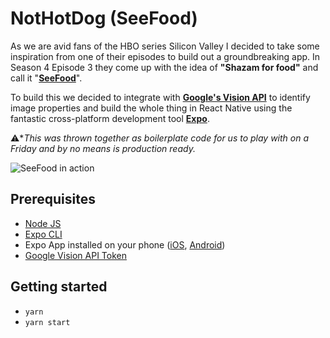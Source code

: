 # NotHotDog (SeeFood)

As we are avid fans of the HBO series Silicon Valley I decided to take some inspiration from one of their episodes to build out a groundbreaking app. In Season 4 Episode 3 they come up with the idea of **"Shazam for food"** and call it "**[SeeFood](https://www.youtube.com/watch?time_continue=2&v=LDQcgkDn0yU)**".

To build this we decided to integrate with **[Google's Vision API](https://cloud.google.com/vision/docs/labels)** to identify image properties and build the whole thing in React Native using the fantastic cross-platform development tool **[Expo](https://expo.io/)**.

:warning:**This was thrown together as boilerplate code for us to play with on a Friday and by no means is production ready.*


![SeeFood in action](https://github.com/GearoidCollins/NotHotDog/blob/master/assets/SeeFoodFlow.gif)


## Prerequisites

 - [Node JS](https://nodejs.org/en/)
 - [Expo CLI](https://docs.expo.io/versions/latest/workflow/expo-cli/)
 - Expo App installed on your phone ([iOS](https://apps.apple.com/us/app/expo-client/id982107779), [Android](https://play.google.com/store/apps/details?id=host.exp.exponent&hl=en))
 - [Google Vision API Token](https://cloud.google.com/vision/docs/labels)


## Getting started

 - `yarn`
 - `yarn start`
